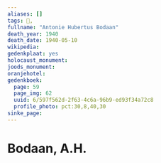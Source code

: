 ```yaml
---
aliases: []
tags: 👤, 
fullname: "Antonie Hubertus Bodaan"
death_year: 1940
death_date: 1940-05-10
wikipedia:
gedenkplaat: yes
holocaust_monument:
joods_monument:
oranjehotel:
gedenkboek:
  page: 59
  page_img: 62
  uuid: 6/597f562d-2f63-4c6a-96b9-ed93f34a72c8
  profile_photo: pct:30,8,40,30
sinke_page:
---
```


# Bodaan, A.H.